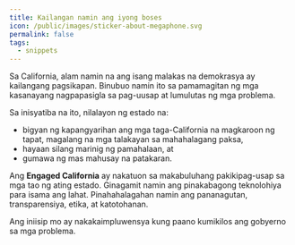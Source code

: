```yaml
---
title: Kailangan namin ang iyong boses
icon: /public/images/sticker-about-megaphone.svg
permalink: false
tags:
  - snippets
---
```

Sa California, alam namin na ang isang malakas na demokrasya ay kailangang pagsikapan. Binubuo namin ito sa pamamagitan ng mga kasanayang nagpapasigla sa pag-uusap at lumulutas ng mga problema.

Sa inisyatiba na ito, nilalayon ng estado na:

* bigyan ng kapangyarihan ang mga taga-California na magkaroon ng tapat, magalang na mga talakayan sa mahahalagang paksa, 
* hayaan silang marinig ng pamahalaan, at
* gumawa ng mas mahusay na patakaran.

Ang **Engaged California** ay nakatuon sa makabuluhang pakikipag-usap sa mga tao ng ating estado. Ginagamit namin ang pinakabagong teknolohiya para isama ang lahat. Pinahahalagahan namin ang pananagutan, transparensiya, etika, at katotohanan.

Ang iniisip mo ay nakakaimpluwensya kung paano kumikilos ang gobyerno sa mga problema.